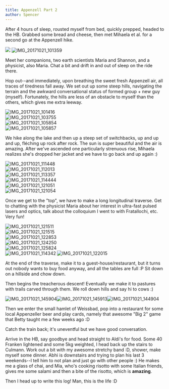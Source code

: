 ```yaml
---
title: Appenzell Part 2
author: Spencer
---
```


After 4 hours of sleep, rousted myself from bed, quickly prepped, headed to the HB. Grabbed some bread and cheese, then met Mihaela et al. for a second go at the Appenzell hike.

![](../images/IMG_20171021_100545.jpg)
![IMG_20171021_101359](../images/IMG_20171021_101359.jpg)

Meet her companions, two earth scientists Maria and Shannon, and a physicist, also Maria. Chat a bit and drift in and out of sleep on the ride there.

Hop out--and immediately, upon breathing the sweet fresh Appenzell air, all traces of tiredness fall away. We set out up some steep hills, navigating the terrain and the awkward conversational status of formed group + new guy (myself). Fortunately, the hills are less of an obstacle to myself than the others, which gives me extra leeway.

![IMG_20171021_101416](../images/IMG_20171021_101416.jpg)  
![IMG_20171021_103755](../images/IMG_20171021_103755.jpg)  
![IMG_20171021_105854](../images/IMG_20171021_105854.jpg)  
![IMG_20171021_105857](../images/IMG_20171021_105857.jpg)

We hike along the lake and then up a steep set of switchbacks, up and up and up, fléching up rock after rock. The sun is super beautiful and the air is amazing. After we've ascended one particularly strenuous rise, Mihaela realizes she's dropped her jacket and we have to go back and up again :)

![IMG_20171021_111448](../images/IMG_20171021_111448.jpg)  
![IMG_20171021_112013](../images/IMG_20171021_112013.jpg)  
![IMG_20171021_113357](../images/IMG_20171021_113357.jpg)  
![IMG_20171021_114444](../images/IMG_20171021_114444.jpg)  
![IMG_20171021_121051](../images/IMG_20171021_121051.jpg)  
![IMG_20171021_121054](../images/IMG_20171021_121054.jpg)

Once we get to the "top", we have to make a long longitudinal traverse. Get to chatting with the physicist Maria about her interest in ultra-fast pulsed lasers and optics, talk about the colloquium I went to with Fratallochi, etc. Very fun!

![IMG_20171021_121511](../images/IMG_20171021_121511.jpg)  
![IMG_20171021_121515](../images/IMG_20171021_121515.jpg)  
![IMG_20171021_122853](../images/IMG_20171021_122853.jpg)  
![IMG_20171021_124250](../images/IMG_20171021_124250.jpg)  
![IMG_20171021_125824](../images/IMG_20171021_125824.jpg)  
![IMG_20171021_114342](../images/IMG_20171021_114342.jpg)
![IMG_20171021_122015](../images/IMG_20171021_122015.jpg)

At the end of the traverse, make it to a guest-house/restaurant, but it turns out nobody wants to buy food anyway, and all the tables are full :P Sit down on a hillside and chow down.

Then begins the treacherous descent! Eventually we make it to pastures with trails carved through them. We roll down hills and say hi to cows :)

![IMG_20171021_145904](../images/IMG_20171021_145904.jpg)![IMG_20171021_145913](../images/IMG_20171021_145913.jpg)![IMG_20171021_144904](../images/IMG_20171021_144904.jpg)

Then we enter the small hamlet of Weissbad, pop into a restaurant for some local Appenzeller beer and play cards, namely that awesome "Big 2" game that Betty taught me a few weeks ago :D

Catch the train back; it's uneventful but we have good conversation.

Arrive in the HB, say goodbye and head straight to Aldi's for food. Some 40 Franken lightened and some 5kg weighted, I head back up the stairs to Culmann. Work out a bit with my awesome stretchy band :D, shower, make myself some dinner. Abhi is downstairs and trying to plan his last 3 weekends--I tell him to not plan and just go with other people :) He makes me a glass of chai, and Mia, who's cooking risotto with some Italian friends, gives me some salami and then a bite of the risotto, which is **amazing**.

Then I head up to write this log! Man, this is the life :D